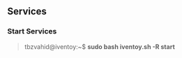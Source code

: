 ## Services</br>
### Start Services
> tbzvahid@iventoy:~$ <b>sudo bash iventoy.sh -R start</b></br>
